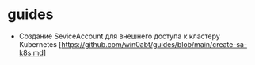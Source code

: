 # guides

- Создание SeviceAccount для внешнего доступа к кластеру Kubernetes [https://github.com/win0abt/guides/blob/main/create-sa-k8s.md]
